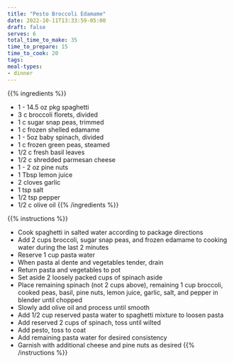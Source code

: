 ```yaml
---
title: "Pesto Broccoli Edamame"
date: 2022-10-11T13:33:59-05:00
draft: false
serves: 6
total_time_to_make: 35
time_to_prepare: 15
time_to_cook: 20
tags:
meal-types:
- dinner
---
```


{{% ingredients %}}
- 1 - 14.5 oz pkg spaghetti
- 3 c broccoli florets, divided
- 1 c sugar snap peas, trimmed
- 1 c frozen shelled edamame
- 1 - 5oz baby spinach, divided
- 1 c frozen green peas, steamed
- 1/2 c fresh basil leaves
- 1/2 c shredded parmesan cheese
- 1 - 2 oz pine nuts
- 1 Tbsp lemon juice
- 2 cloves garlic
- 1 tsp salt
- 1/2 tsp pepper
- 1/2 c olive oil
{{% /ingredients %}}

{{% instructions %}}
- Cook spaghetti in salted water according to package directions
- Add 2 cups broccoli, sugar snap peas, and frozen edamame to cooking water during the last 2 minutes
- Reserve 1 cup pasta water
- When pasta al dente and vegetables tender, drain
- Return pasta and vegetables to pot
- Set aside 2 loosely packed cups of spinach aside
- Place remaining spinach (not 2 cups above), remaining 1 cup broccoli, cooked peas, basil, pine nuts, lemon juice, garlic, salt, and pepper in blender until chopped
- Slowly add olive oil and process until smooth
- Add 1/2 cup reserved pasta water to spaghetti mixture to loosen pasta
- Add reserved 2 cups of spinach, toss until wilted
- Add pesto, toss to coat
- Add remaining pasta water for desired consistency
- Garnish with additional cheese and pine nuts as desired
{{% /instructions %}}
